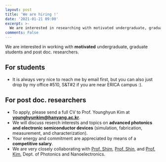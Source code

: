```yaml
---
layout: post
title: 'We are hiring !'
date: '2021-01-21 09:00'
excerpt: >-
  We are interested in researching with motivated undergraduate, graduate students and post doc. researchers. 
comments: False
---
```


We are interested in working with **motivated** undergraduate, graduate students and post doc. researchers.

## For students
- It is always very nice to reach me by email first, but you can also just drop by my office #510, S&T#2 if you are near ERICA campus :).

## For post doc. researchers
- To apply, please send a full CV to Prof. Younghyun Kim at **younghyunkim@hanyang.ac.kr**.
- We will discuss reserch interests and topics on **advanced photonics and electronic semiconductor devices** (simulation, fabrication, measurement, and characterization).
- Your energy and commitment are appreciated by means of a **competitive salary**.
- We are very closely collaborating with [Prof. Shim](http://spl.hanyang.ac.kr/), [Prof. Shin](http://spl.hanyang.ac.kr/), and [Prof. Kim](http://anrlab.hanyang.ac.kr/), Dept. of Photonics and Nanoelectronics.